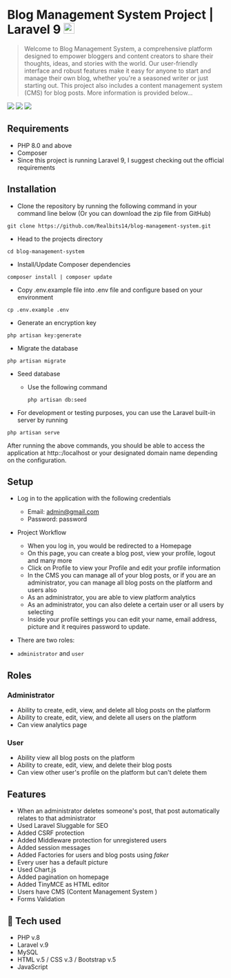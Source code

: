 # Blog Management System Project | Laravel 9  <img height="25" src="https://upload.wikimedia.org/wikipedia/commons/thumb/9/9a/Laravel.svg/1200px-Laravel.svg.png" />

>Welcome to Blog Management System, a comprehensive platform designed to empower bloggers and content creators to share their thoughts, ideas, and stories with the world. Our user-friendly interface and robust features make it easy for anyone to start and manage their own blog, whether you're a seasoned writer or just starting out.
This project also includes a content management system (CMS) for blog posts. More information is provided below...

<img src="https://iili.io/3ASi0zv.png" />
<img src="https://iili.io/3AUHMBe.png" />
<img src="https://iili.io/3AUHHzP.png" />

## Requirements 
* PHP 8.0 and above
* Composer 
* Since this project is running Laravel 9, I suggest checking out the official requirements

## Installation
* Clone the repository by running the following command in your command line below (Or you can download the zip file from GitHub)
```shell
git clone https://github.com/Realbits14/blog-management-system.git
 ```
* Head to the projects directory
```shell
cd blog-management-system
 ```
* Install/Update Composer dependencies
```shell
composer install | composer update
```

* Copy .env.example file into .env file and configure based on your environment
```shell
cp .env.example .env
```
* Generate an encryption key
```shell
php artisan key:generate
```
* Migrate the database
```shell
php artisan migrate 
```
* Seed database 

    - Use the following command
    
        ```shell
        php artisan db:seed
        ```
        
* For development or testing purposes, you can use the Laravel built-in server by running 
```shell
php artisan serve
```

After running the above commands, you should be able to access the application at http::/localhost or your designated domain name depending on the configuration.

## Setup
* Log in to the application with the following credentials
    * Email: admin@gmail.com
    * Password: password
    
* Project Workflow
    - When you log in, you would be redirected to a Homepage
    - On this page, you can create a blog post, view your profile, logout and many more
    - Click on Profile to view your Profile and edit your profile information
    - In the CMS you can manage all of your blog posts, or if you are an administrator, you can manage all blog posts on the platform and users also
    - As an administrator, you are able to view platform analytics
    - As an administrator, you can also delete a certain user or all users by selecting
    - Inside your profile settings you can edit your name, email address, picture and it requires password to update.
* There are two roles: 
- `administrator` and `user`

## Roles

### Administrator
* Ability to create, edit, view, and delete all blog posts on the platform
* Ability to create, edit, view, and delete all users on the platform
* Can view analytics page

### User
* Ability view all blog posts on the platform
* Ability to create, edit, view, and delete their blog posts
* Can view other user's profile on the platform but can't delete them

## Features
* When an administrator deletes someone's post, that post automatically relates to that administrator
* Used Laravel Sluggable for SEO
* Added CSRF protection
* Added Middleware protection for unregistered users 
* Added session messages
* Added Factories for users and blog posts using <i>faker</i>
* Every user has a default picture
* Used Chart.js
* Added pagination on homepage
* Added TinyMCE as HTML editor
* Users have CMS (Content Management System )
* Forms Validation

## 🚀 Tech used
* PHP v.8
* Laravel v.9
* MySQL
* HTML v.5 / CSS v.3 / Bootstrap v.5
* JavaScript 
